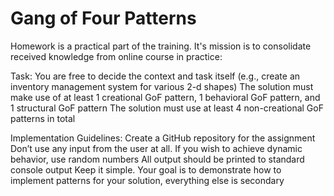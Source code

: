 # Gang of Four Patterns

Homework is a practical part of the training. It's mission is to consolidate received knowledge from online course in practice:

Task:
You are free to decide the context and task itself (e.g., create an inventory management system for various 2-d shapes)
The solution must make use of at least 1 creational GoF pattern, 1 behavioral GoF pattern, and 1 structural GoF pattern
The solution must use at least 4 non-creational GoF patterns in total

Implementation Guidelines:
Create a GitHub repository for the assignment
Don’t use any input from the user at all. If you wish to achieve dynamic behavior, use random numbers
All output should be printed to standard console output
Keep it simple. Your goal is to demonstrate how to implement patterns for your solution, everything else is secondary
 
